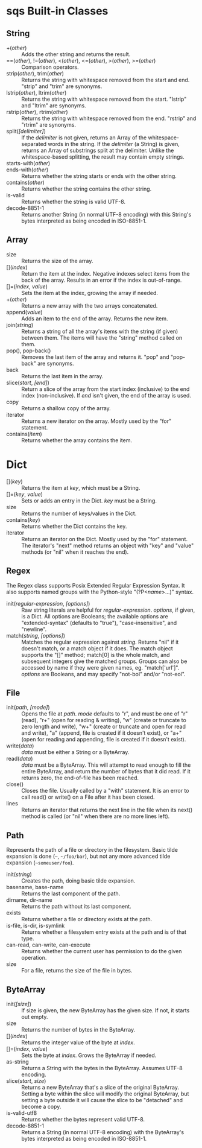 sqs Built-in Classes
=====

## String

<dl>

<dt> +(<i>other</i>) </dt>
<dd> Adds the other string and returns the result. <dd>

<dt>==(<i>other</i>), !=(<i>other</i>), <(<i>other</i>), <=(<i>other</i>), >(<i>other</i>), >=(<i>other</i>) </dt>
<dd> Comparison operators. </dd>

<dt> strip(<i>other</i>), trim(<i>other</i>) </dt>
<dd> Returns the string with whitespace removed from the start and end.  "strip" and "trim" are synonyms. </dd>
<dt> lstrip(<i>other</i>), ltrim(<i>other</i>) </dt>
<dd> Returns the string with whitespace removed from the start.  "lstrip" and "ltrim" are synonyms. </dd>
<dt> rstrip(<i>other</i>), rtrim(<i>other</i>) </dt>
<dd> Returns the string with whitespace removed from the end.  "rstrip" and "rtrim" are synonyms. </dd>

<dt> split(<i>[delimiter]</i>) </dt>
<dd>
If the <i>delimiter</i> is not given, returns an Array of the whitespace-separated words in the string.
If the <i>delimiter</i> (a String) is given, returns an Array of substrings split at the delimiter.  Unlike the whitespace-based splitting, the result may contain empty strings.
</dd>

<dt> starts-with(<i>other</i>) </dt>
<dt> ends-with(<i>other</i>) </dt>
<dd> Returns whether the string starts or ends with the other string. </dd>

<dt> contains(<i>other</i>) </dt>
<dd> Returns whether the string contains the other string. </dd>

<dt> is-valid </dt>
<dd> Returns whether the string is valid UTF-8. </dd>

<dt> decode-8851-1 </dt>
<dd> Returns another String (in normal UTF-8 encoding) with this String's bytes interpreted as being encoded in ISO-8851-1. </dd>

</dl>


## Array

<dl>

<dt> size </dt>
<dd> Returns the size of the array. </dd>

<dt> [](<i>index</i>) </dt>
<dd> Return the item at the index.  Negative indexes select items from the back of the array.  Results in an error if the index is out-of-range. </dd>

<dt> []=(<i>index</i>, <i>value</i>) </dt>
<dd> Sets the item at the index, growing the array if needed. </dd>

<dt> +(<i>other</i>) </dt>
<dd> Returns a new array with the two arrays concatenated. </dd>

<dt> append(<i>value</i>) </dt>
<dd> Adds an item to the end of the array.  Returns the new item. </dd>

<dt> join(<i>string</i>) </dt>
<dd> Returns a string of all the array's items with the string (if given) between them. The items will have the "string" method called on them.  </dd>

<dt> pop(), pop-back() </dt>
<dd> Removes the last item of the array and returns it.  "pop" and "pop-back" are synonyms. </dd>

<dt> back </dt>
<dd> Returns the last item in the array. </dd>

<dt> slice(<i>start</i>, <i>[end]</i>) </dt>
<dd> Return a slice of the array from the start index (inclusive) to the end index (non-inclusive).  If <i>end</i> isn't given, the end of the array is used. </dd>

<dt> copy </dt>
<dd> Returns a shallow copy of the array. </dd>

<dt> iterator </dt>
<dd> Returns a new iterator on the array.  Mostly used by the "for" statement. </dd>

<dt> contains(<i>item</i>) </dt>
<dd> Returns whether the array contains the item. </dd>

</dl>

# Dict

<dl>

<dt> [](<i>key</i>) </dt>
<dd> Returns the item at <i>key</i>, which must be a String. </dd>

<dt> []=(<i>key</i>, <i>value</i>) </dt>
<dd> Sets or adds an entry in the Dict.  <i>key</i> must be a String. </dd>

<dt> size </dt>
<dd> Returns the number of keys/values in the Dict. </dd>

<dt> contains(<i>key</i>) </dt>
<dd> Returns whether the Dict contains the key. </dd>

<dt> iterator </dt>
<dd> Returns an iterator on the Dict.  Mostly used by the "for" statement.  The iterator's "next" method returns an object with "key" and "value" methods (or "nil" when it reaches the end). </dd>

</dl>


## Regex

The Regex class supports Posix Extended Regular Expression Syntax.  It also supports named groups with the Python-style "(?P<<i>name</i>>...)" syntax.

<dl>

<dt> init(<i>regular-expression</i>, <i>[options]</i>) <dt>
<dd> Raw string literals are helpful for <i>regular-expression</i>.  <i>options</i>, if given, is a Dict.  All options are Booleans; the available options are "extended-syntax" (defaults to "true"), "case-insensitive", and "newline". </dd>

<dt> match(<i>string</i>, <i>[options]</i>) </dt>
<dd> Matches the regular expression against <i>string</i>.  Returns "nil" if it doesn't match, or a match object if it does.  The match object supports the "[]" method; match[0] is the whole match, and subsequent integers give the matched groups.  Groups can also be accessed by name if they were given names, eg. "match['url']".  <i>options</i> are Booleans, and may specify "not-bol" and/or "not-eol". </dd>

</dl>


## File

<dl>

<dt> init(<i>path</i>, <i>[mode]</i>) </dt>
<dd> Opens the file at <i>path</i>.  <i>mode</i> defaults to "r", and must be one of "r" (read), "r+" (open for reading & writing), "w" (create or truncate to zero length and write), "w+" (create or truncate and open for read and write), "a" (append, file is created if it doesn't exist), or "a+" (open for reading and appending, file is created if it doesn't exist). </dd>

<dt> write(<i>data</i>) </dt>
<dd> <i>data</i> must be either a String or a ByteArray. </dd>

<dt> read(<i>data</i>) </dt>
<dd> <i>data</i> must be a ByteArray.  This will attempt to read enough to fill the entire ByteArray, and return the number of bytes that it did read.  If it returns zero, the end-of-file has been reached. </dd>

<dt> close() </dt>
<dd> Closes the file.  Usually called by a "with" statement.  It is an error to call read() or write() on a File after it has been closed. </dd>

<dt> lines </dt>
<dd> Returns an iterator that returns the next line in the file when its next() method is called (or "nil" when there are no more lines left). </dd>

</dl>


## Path

Represents the path of a file or directory in the filesystem.  Basic tilde expansion is done (`~`, `~/foo/bar`), but not any more advanced tilde expansion (`~someuser/foo`).

<dt> init(<i>string</i>) </dt>
<dd> Creates the path, doing basic tilde expansion. </dd>

<dt> basename, base-name </dt>
<dd> Returns the last component of the path. </dd>

<dt> dirname, dir-name </dt>
<dd> Returns the path without its last component. <dd>

<dt> exists </dt>
<dd> Returns whether a file or directory exists at the path. </dd>

<dt> is-file, is-dir, is-symlink </dt>
<dd> Returns whether a filesystem entry exists at the path and is of that type. </dd>

<dt> can-read, can-write, can-execute </dt>
<dd> Returns whether the current user has permission to do the given operation. </dd>

<dt> size </dt>
<dd> For a file, returns the size of the file in bytes. </dd>


## ByteArray

<dl>

<dt> init(<i>[size]</i>) <dt>
<dd> If size is given, the new ByteArray has the given size.  If not, it starts out empty. </dd>

<dt> size </dt>
<dd> Returns the number of bytes in the ByteArray. </dd>

<dt> [](<i>index</i>) </dt>
<dd> Returns the integer value of the byte at <i>index</i>. </dd>

<dt> []=(<i>index</i>, <i>value</i>) </dt>
<dd> Sets the byte at <i>index</i>. Grows the ByteArray if needed. </dd>

<dt> as-string </dt>
<dd> Returns a String with the bytes in the ByteArray.  Assumes UTF-8 encoding. </dd>

<dt> slice(<i>start</i>, <i>size</i>) </dt>
<dd> Returns a new ByteArray that's a slice of the original ByteArray.  Setting a byte within the slice will modify the original ByteArray, but setting a byte outside it will cause the slice to be "detached" and become a copy. </dd>

<dt> is-valid-utf8 </dt>
<dd> Returns whether the bytes represent valid UTF-8. </dd>

<dt> decode-8851-1 </dt>
<dd> Returns a String (in normal UTF-8 encoding) with the ByteArray's bytes interpreted as being encoded in ISO-8851-1. </dd>
	
</dl>



